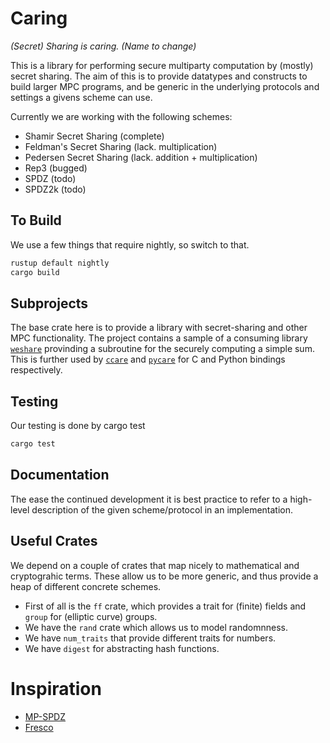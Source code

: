# Caring
_(Secret) Sharing is caring. (Name to change)_

This is a library for performing secure multiparty computation by (mostly) secret sharing.
The aim of this is to provide datatypes and constructs to build larger MPC programs,
and be generic in the underlying protocols and settings a givens scheme can use.

Currently we are working with the following schemes:
- Shamir Secret Sharing (complete)
- Feldman's Secret Sharing (lack. multiplication)
- Pedersen Secret Sharing (lack. addition + multiplication)
- Rep3 (bugged)
- SPDZ (todo)
- SPDZ2k (todo)


## To Build
We use a few things that require nightly, so switch to that.
```sh
rustup default nightly
cargo build
```

## Subprojects

The base crate here is to provide a library with secret-sharing and other MPC functionality.
The project contains a sample of a consuming library [`weshare`](./weshare) provinding a subroutine for the securely computing a simple sum.
This is further used by [`ccare`](./ccare) and [`pycare`]('/pycare') for C and Python bindings respectively.

## Testing
Our testing is done by cargo test
```sh
cargo test
```

## Documentation
The ease the continued development it is best practice to refer to a high-level description of the given scheme/protocol in an implementation.


## Useful Crates
We depend on a couple of crates that map nicely to mathematical and cryptograhic terms.
These allow us to be more generic, and thus provide a heap of different concrete schemes.
- First of all is the `ff` crate, which provides a trait for (finite) fields and `group` for (elliptic curve) groups.
- We have the `rand` crate which allows us to model randomnness.
- We have `num_traits` that provide different traits for numbers.
- We have `digest` for abstracting hash functions.


# Inspiration
* [MP-SPDZ](https://github.com/data61/MP-SPDZ)
* [Fresco](https://github.com/aicis/fresco)
